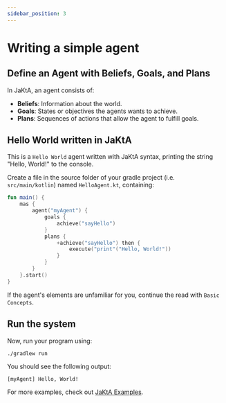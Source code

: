 ```yaml
---
sidebar_position: 3
---
```


# Writing a simple agent

## Define an Agent with Beliefs, Goals, and Plans

In JaKtA, an agent consists of:

* **Beliefs**: Information about the world.
* **Goals**: States or objectives the agents wants to achieve.
* **Plans**: Sequences of actions that allow the agent to fulfill goals.

## Hello World written in JaKtA

This is a `Hello World` agent written with JaKtA syntax, printing the string "Hello, World!" to the console. 

Create a file in the source folder of your gradle project (i.e. `src/main/kotlin`) named `HelloAgent.kt`, containing:

```kt showLineNumbers
fun main() {
    mas {
        agent("myAgent") {
            goals {
                achieve("sayHello")
            }
            plans {
                +achieve("sayHello") then {
                    execute("print"("Hello, World!"))
                }
            }
        }
    }.start()
}
```

If the agent's elements are unfamiliar for you, continue the read with `Basic Concepts`.

## Run the system

Now, run your program using:
```bash
./gradlew run
```

You should see the following output:
```
[myAgent] Hello, World!
```

For more examples, check out [JaKtA Examples](https://github.com/jakta-bdi/jakta-examples).
